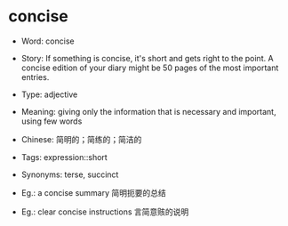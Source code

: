# concise

- Word: concise
- Story: If something is concise, it's short and gets right to the point. A concise edition of your diary might be 50 pages of the most important entries.

- Type: adjective
- Meaning: giving only the information that is necessary and important, using few words
- Chinese: 简明的；简练的；简洁的
- Tags: expression::short
- Synonyms: terse, succinct
- Eg.: a concise summary 简明扼要的总结
- Eg.: clear concise instructions 言简意赅的说明

